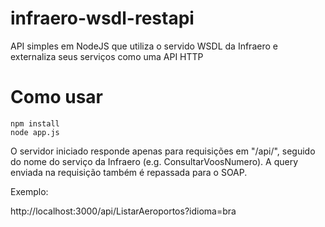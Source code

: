 # infraero-wsdl-restapi
API simples em NodeJS que utiliza o servido WSDL da Infraero e externaliza seus serviços como uma API HTTP

# Como usar

```
npm install
node app.js
```

O servidor iniciado responde apenas para requisições em "/api/", seguido do nome do serviço da Infraero (e.g. ConsultarVoosNumero). A query enviada na requisição também é repassada para o SOAP.

Exemplo:

http://localhost:3000/api/ListarAeroportos?idioma=bra
